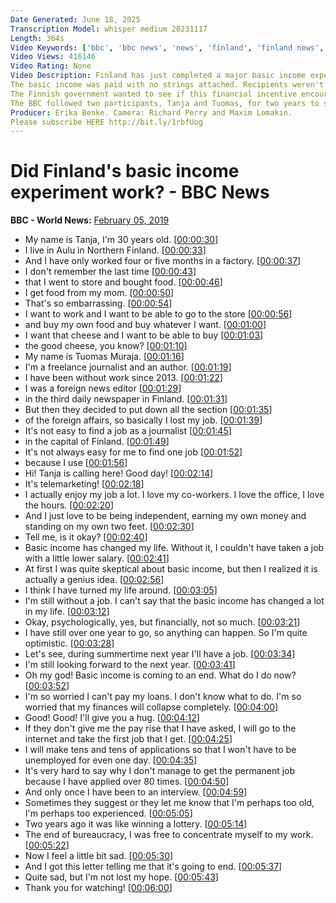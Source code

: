 ```yaml
---
Date Generated: June 18, 2025
Transcription Model: whisper medium 20231117
Length: 364s
Video Keywords: ['bbc', 'bbc news', 'news', 'finland', 'finland news', 'finland income', 'income experiement', 'basic income experiment', 'unemployment benefit', 'fin', 'finnish', 'Finnish government']
Video Views: 416146
Video Rating: None
Video Description: Finland has just completed a major basic income experiment where 2,000 unemployed people were given €560 (£490) a month for two years, instead of their unemployment benefit.
The basic income was paid with no strings attached. Recipients weren't required to seek or accept jobs but still received the payment if they found a job.
The Finnish government wanted to see if this financial incentive encouraged people to get jobs or start businesses.
The BBC followed two participants, Tanja and Tuomas, for two years to see what impact free money had on their lives.
Producer: Erika Benke. Camera: Richard Perry and Maxim Lomakin.
Please subscribe HERE http://bit.ly/1rbfUog
---
```


# Did Finland's basic income experiment work? - BBC News
**BBC - World News:** [February 05, 2019](https://www.youtube.com/watch?v=9nPQM54oPMg)
*  My name is Tanja, I'm 30 years old. [[00:00:30](https://www.youtube.com/watch?v=9nPQM54oPMg&t=30.0s)]
*  I live in Aulu in Northern Finland. [[00:00:33](https://www.youtube.com/watch?v=9nPQM54oPMg&t=33.0s)]
*  And I have only worked four or five months in a factory. [[00:00:37](https://www.youtube.com/watch?v=9nPQM54oPMg&t=37.36s)]
*  I don't remember the last time [[00:00:43](https://www.youtube.com/watch?v=9nPQM54oPMg&t=43.44s)]
*  that I went to store and bought food. [[00:00:46](https://www.youtube.com/watch?v=9nPQM54oPMg&t=46.120000000000005s)]
*  I get food from my mom. [[00:00:50](https://www.youtube.com/watch?v=9nPQM54oPMg&t=50.96s)]
*  That's so embarrassing. [[00:00:54](https://www.youtube.com/watch?v=9nPQM54oPMg&t=54.32s)]
*  I want to work and I want to be able to go to the store [[00:00:56](https://www.youtube.com/watch?v=9nPQM54oPMg&t=56.52s)]
*  and buy my own food and buy whatever I want. [[00:01:00](https://www.youtube.com/watch?v=9nPQM54oPMg&t=60.800000000000004s)]
*  I want that cheese and I want to be able to buy [[00:01:03](https://www.youtube.com/watch?v=9nPQM54oPMg&t=63.64s)]
*  the good cheese, you know? [[00:01:10](https://www.youtube.com/watch?v=9nPQM54oPMg&t=70.60000000000001s)]
*  My name is Tuomas Muraja. [[00:01:16](https://www.youtube.com/watch?v=9nPQM54oPMg&t=76.64s)]
*  I'm a freelance journalist and an author. [[00:01:19](https://www.youtube.com/watch?v=9nPQM54oPMg&t=79.32000000000001s)]
*  I have been without work since 2013. [[00:01:22](https://www.youtube.com/watch?v=9nPQM54oPMg&t=82.36s)]
*  I was a foreign news editor [[00:01:29](https://www.youtube.com/watch?v=9nPQM54oPMg&t=89.28s)]
*  in the third daily newspaper in Finland. [[00:01:31](https://www.youtube.com/watch?v=9nPQM54oPMg&t=91.36s)]
*  But then they decided to put down all the section [[00:01:35](https://www.youtube.com/watch?v=9nPQM54oPMg&t=95.2s)]
*  of the foreign affairs, so basically I lost my job. [[00:01:39](https://www.youtube.com/watch?v=9nPQM54oPMg&t=99.28s)]
*  It's not easy to find a job as a journalist [[00:01:45](https://www.youtube.com/watch?v=9nPQM54oPMg&t=105.4s)]
*  in the capital of Finland. [[00:01:49](https://www.youtube.com/watch?v=9nPQM54oPMg&t=109.4s)]
*  It's not always easy for me to find one job [[00:01:52](https://www.youtube.com/watch?v=9nPQM54oPMg&t=112.56s)]
*  because I use [[00:01:56](https://www.youtube.com/watch?v=9nPQM54oPMg&t=116.6s)]
*  Hi! Tanja is calling here! Good day! [[00:02:14](https://www.youtube.com/watch?v=9nPQM54oPMg&t=134.0s)]
*  It's telemarketing! [[00:02:18](https://www.youtube.com/watch?v=9nPQM54oPMg&t=138.0s)]
*  I actually enjoy my job a lot. I love my co-workers. I love the office, I love the hours. [[00:02:20](https://www.youtube.com/watch?v=9nPQM54oPMg&t=140.0s)]
*  And I just love to be being independent, earning my own money and standing on my own two feet. [[00:02:30](https://www.youtube.com/watch?v=9nPQM54oPMg&t=150.0s)]
*  Tell me, is it okay? [[00:02:40](https://www.youtube.com/watch?v=9nPQM54oPMg&t=160.0s)]
*  Basic income has changed my life. Without it, I couldn't have taken a job with a little lower salary. [[00:02:41](https://www.youtube.com/watch?v=9nPQM54oPMg&t=161.0s)]
*  At first I was quite skeptical about basic income, but then I realized it is actually a genius idea. [[00:02:56](https://www.youtube.com/watch?v=9nPQM54oPMg&t=176.0s)]
*  I think I have turned my life around. [[00:03:05](https://www.youtube.com/watch?v=9nPQM54oPMg&t=185.0s)]
*  I'm still without a job. I can't say that the basic income has changed a lot in my life. [[00:03:12](https://www.youtube.com/watch?v=9nPQM54oPMg&t=192.0s)]
*  Okay, psychologically, yes, but financially, not so much. [[00:03:21](https://www.youtube.com/watch?v=9nPQM54oPMg&t=201.0s)]
*  I have still over one year to go, so anything can happen. So I'm quite optimistic. [[00:03:28](https://www.youtube.com/watch?v=9nPQM54oPMg&t=208.0s)]
*  Let's see, during summertime next year I'll have a job. [[00:03:34](https://www.youtube.com/watch?v=9nPQM54oPMg&t=214.0s)]
*  I'm still looking forward to the next year. [[00:03:41](https://www.youtube.com/watch?v=9nPQM54oPMg&t=221.0s)]
*  Oh my god! Basic income is coming to an end. What do I do now? [[00:03:52](https://www.youtube.com/watch?v=9nPQM54oPMg&t=232.0s)]
*  I'm so worried I can't pay my loans. I don't know what to do. I'm so worried that my finances will collapse completely. [[00:04:00](https://www.youtube.com/watch?v=9nPQM54oPMg&t=240.0s)]
*  Good! Good! I'll give you a hug. [[00:04:12](https://www.youtube.com/watch?v=9nPQM54oPMg&t=252.0s)]
*  If they don't give me the pay rise that I have asked, I will go to the internet and take the first job that I get. [[00:04:25](https://www.youtube.com/watch?v=9nPQM54oPMg&t=265.0s)]
*  I will make tens and tens of applications so that I won't have to be unemployed for even one day. [[00:04:35](https://www.youtube.com/watch?v=9nPQM54oPMg&t=275.0s)]
*  It's very hard to say why I don't manage to get the permanent job because I have applied over 80 times. [[00:04:50](https://www.youtube.com/watch?v=9nPQM54oPMg&t=290.0s)]
*  And only once I have been to an interview. [[00:04:59](https://www.youtube.com/watch?v=9nPQM54oPMg&t=299.0s)]
*  Sometimes they suggest or they let me know that I'm perhaps too old, I'm perhaps too experienced. [[00:05:05](https://www.youtube.com/watch?v=9nPQM54oPMg&t=305.0s)]
*  Two years ago it was like winning a lottery. [[00:05:14](https://www.youtube.com/watch?v=9nPQM54oPMg&t=314.0s)]
*  The end of bureaucracy, I was free to concentrate myself to my work. [[00:05:22](https://www.youtube.com/watch?v=9nPQM54oPMg&t=322.0s)]
*  Now I feel a little bit sad. [[00:05:30](https://www.youtube.com/watch?v=9nPQM54oPMg&t=330.0s)]
*  And I got this letter telling me that it's going to end. [[00:05:37](https://www.youtube.com/watch?v=9nPQM54oPMg&t=337.0s)]
*  Quite sad, but I'm not lost my hope. [[00:05:43](https://www.youtube.com/watch?v=9nPQM54oPMg&t=343.0s)]
*  Thank you for watching! [[00:06:00](https://www.youtube.com/watch?v=9nPQM54oPMg&t=360.0s)]
